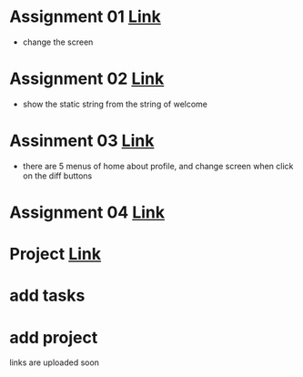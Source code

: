 # Assignment 01 [Link](https://github.com/mrsaqibale/AndriodProjects/tree/main/01Taskchangescreen)
- change the screen 

# Assignment 02 [Link](https://github.com/mrsaqibale/AndriodProjects/tree/main/02PracticeCode01Welcome-Screen)
- show the static string from the string of welcome

# Assinment 03 [Link](https://github.com/mrsaqibale/AndriodProjects/tree/main/000_Project_time_table)
- there are 5 menus of home about profile, and change screen when click on the diff buttons

# Assignment 04 [Link](https://github.com/mrsaqibale/AndriodProjects/tree/main/assignment04framgmens)


# Project [Link]()
# add tasks
# add project 
links are uploaded soon
